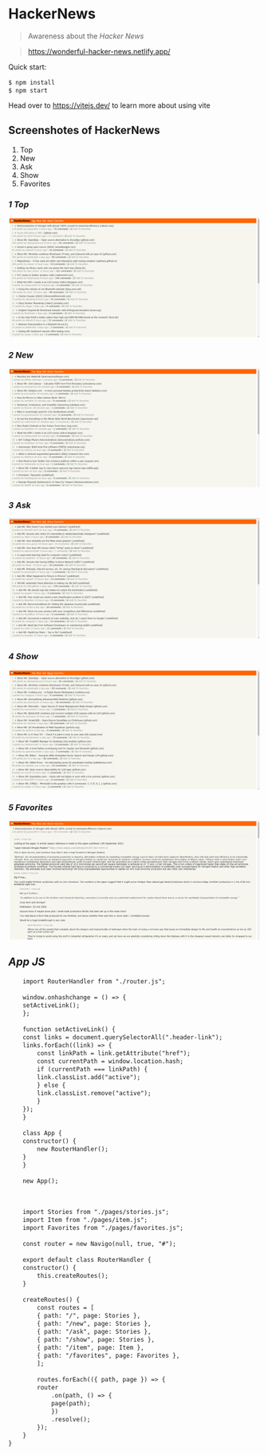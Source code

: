# HackerNews

> Awareness about the _Hacker News_

> https://wonderful-hacker-news.netlify.app/

Quick start:

```
$ npm install
$ npm start
```

Head over to https://vitejs.dev/ to learn more about using vite

## Screenshotes of HackerNews

1. Top
2. New
3. Ask
4. Show
5. Favorites

### _1 Top_

![Alt text](Screenshot-1.png)

### _2 New_

![Alt text](Screenshot-2.png)

### _3 Ask_

![Alt text](Screenshot-3.png)

### _4 Show_

![Alt text](Screenshot-4.png)

### _5 Favorites_

![Alt text](Screenshot-5.png)

## _App JS_

```
    import RouterHandler from "./router.js";

    window.onhashchange = () => {
    setActiveLink();
    };

    function setActiveLink() {
    const links = document.querySelectorAll(".header-link");
    links.forEach((link) => {
        const linkPath = link.getAttribute("href");
        const currentPath = window.location.hash;
        if (currentPath === linkPath) {
        link.classList.add("active");
        } else {
        link.classList.remove("active");
        }
    });
    }

    class App {
    constructor() {
        new RouterHandler();
    }
    }

    new App();


```

```

    import Stories from "./pages/stories.js";
    import Item from "./pages/item.js";
    import Favorites from "./pages/favorites.js";

    const router = new Navigo(null, true, "#");

    export default class RouterHandler {
    constructor() {
        this.createRoutes();
    }

    createRoutes() {
        const routes = [
        { path: "/", page: Stories },
        { path: "/new", page: Stories },
        { path: "/ask", page: Stories },
        { path: "/show", page: Stories },
        { path: "/item", page: Item },
        { path: "/favorites", page: Favorites },
        ];

        routes.forEach(({ path, page }) => {
        router
            .on(path, () => {
            page(path);
            })
            .resolve();
        });
    }
}


```
